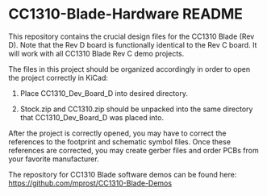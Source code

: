 # CC1310-Blade-Hardware README

This repository contains the crucial design files for the CC1310 Blade (Rev D). Note that the Rev D board is functionally
identical to the Rev C board. It will work with all CC1310 Blade Rev C demo projects.

The files in this project should be organized accordingly in order to open the project correctly in KiCad:

1) Place CC1310_Dev_Board_D into desired directory.

2) Stock.zip and CC1310.zip should be unpacked into the same directory that CC1310_Dev_Board_D was placed into.


After the project is correctly opened, you may have to correct the references to the footprint and schematic symbol files. Once these references are corrected, you may create gerber files and order PCBs from your favorite manufacturer.

The repository for CC1310 Blade software demos can be found here: https://github.com/mprost/CC1310-Blade-Demos
